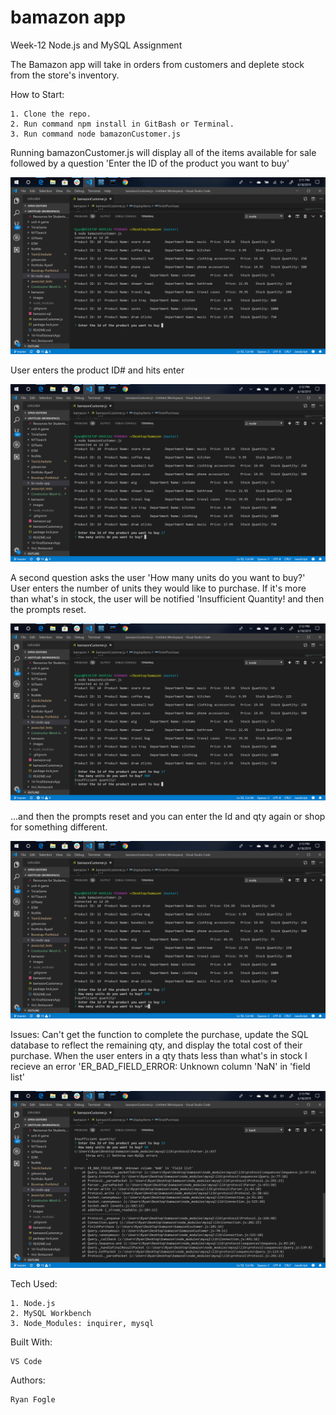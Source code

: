 # bamazon app
Week-12 Node.js and MySQL Assignment 


The Bamazon app will take in orders from customers and deplete stock from the store's inventory.


How to Start:

    1. Clone the repo. 
    2. Run command npm install in GitBash or Terminal. 
    3. Run command node bamazonCustomer.js


Running bamazonCustomer.js will display all of the items available for sale followed
by a question 'Enter the ID of the product you want to buy' 

![Screenshot_1](images/Screenshot_1.png)


User enters the product ID# and hits enter 

![Screenshot_2](images/Screenshot_2.png)

A second question asks the user 'How many units do you want to buy?' User enters the number of units they would like to purchase. If it's more than what's in stock, the user will be notified 'Insufficient Quantity! and then the prompts reset.


![Screenshot_3](images/Screenshot_3.png)

...and then the prompts reset and you can enter the Id and qty again or shop for something different.

![Screenshot_4](images/Screenshot_4.png)

Issues: 
    Can't get the function to complete the purchase, update the SQL database to reflect the remaining qty, and display the total cost of     their purchase. 
    When the user enters in a qty thats less than what's in stock I recieve an error 'ER_BAD_FIELD_ERROR: Unknown column 'NaN' in 'field     list' 

![Screenshot_5](images/Screenshot_5.png)



Tech Used: 

    1. Node.js 
    2. MySQL Workbench 
    3. Node_Modules: inquirer, mysql 

Built With: 

    VS Code 

Authors: 

    Ryan Fogle 
